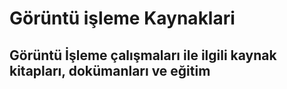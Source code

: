 # Görüntü işleme Kaynaklari

## Görüntü İşleme çalışmaları ile ilgili kaynak kitapları, dokümanları ve eğitim 

